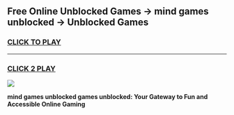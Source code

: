 
## Free Online Unblocked Games → mind games unblocked → Unblocked Games
<h3>
<a href="https://premium.freeplayer.one?title=mind_games_unblocked&ref=21F">CLICK TO PLAY</a></h3>
<hr>

<h3>
<a href="https://premium.freeplayer.one?title=mind_games_unblocked&ref=21F">CLICK 2 PLAY</a>
  
</h3>

<a href="https://premium.freeplayer.one?title=mind_games_unblocked&ref=21F/"><img src="https://clearcache.store/games.png"></a>


**mind games unblocked games unblocked: Your Gateway to Fun and Accessible Online Gaming**
